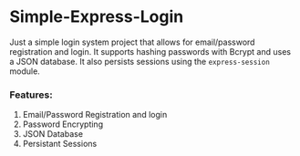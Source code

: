 # Simple-Express-Login
Just a simple login system project that allows for email/password registration and login. It supports hashing passwords with Bcrypt and uses a JSON database. It also persists sessions using the `express-session` module.


### Features:
1. Email/Password Registration and login
2. Password Encrypting
3. JSON Database
4. Persistant Sessions
